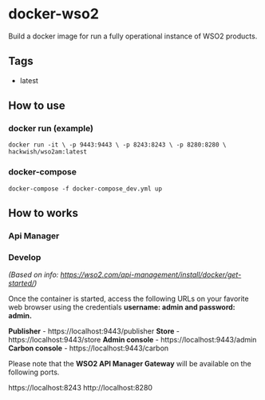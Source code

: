 # docker-wso2

Build a docker image for run a fully operational instance of WSO2 products.

## Tags
- latest

## How to use
### docker run (example)
`docker run -it \
-p 9443:9443 \
-p 8243:8243 \
-p 8280:8280 \
hackwish/wso2am:latest`

### docker-compose
``docker-compose -f docker-compose_dev.yml up``

## How to works
### Api Manager
### Develop
*(Based on info: https://wso2.com/api-management/install/docker/get-started/)*

Once the container is started, access the following URLs on your favorite web browser using the credentials **username: admin and password: admin.**

**Publisher** - https://localhost:9443/publisher
**Store** - https://localhost:9443/store
**Admin console** - https://localhost:9443/admin
**Carbon console** - https://localhost:9443/carbon

Please note that the **WSO2 API Manager Gateway** will be available on the following ports.

https://localhost:8243
http://localhost:8280

